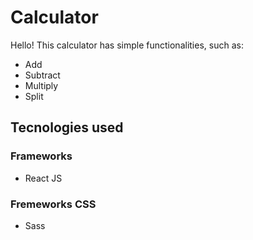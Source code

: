 # Calculator
Hello! This calculator has simple functionalities, such as: 
- Add 
- Subtract 
- Multiply 
- Split

## Tecnologies used

### Frameworks
- React JS

### Fremeworks CSS
- Sass
